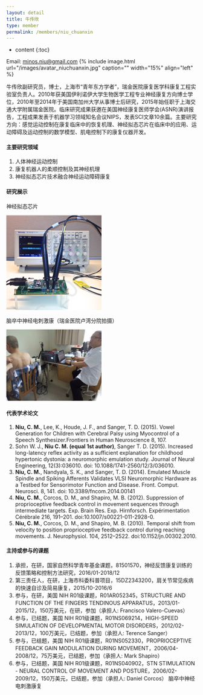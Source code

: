 ```yaml
---
layout: detail
title: 牛传欣
type: member
permalink: /members/niu_chuanxin
---
```

* content
{:toc}

Email: <a href="minos.niu@gmail.com">minos.niu@gmail.com</a>
{% include image.html url="/images/avatar_niuchuanxin.jpg" caption="" width="15%" align="left" %}



牛传欣副研究员，博士，上海市“青年东方学者”，瑞金医院康复医学科康复工程实验室负责人。2010年获美国伊利诺伊大学生物医学工程专业神经康复方向博士学位，2010年至2014年于美国南加州大学从事博士后研究，2015年始任职于上海交通大学附属瑞金医院。临床研究成果获邀在美国神经康复医师学会(ASNR)演讲报告，工程成果发表于机器学习领域知名会议NIPS，发表SCI文章10余篇。主要研究方向：感觉运动控制在康复临床中的恢复机理、神经拟态芯片在临床中的应用、运动障碍及运动控制的数学模型、肌电控制下的康复仪器开发。


#### 主要研究领域
1. 人体神经运动控制
1. 康复机器人的柔顺控制及其神经机理
1. 神经拟态芯片技术融合神经运动障碍康复

#### 研究展示
神经拟态芯片

<img src="/images/niu_hardware.png" width="50%" />

脑卒中神经电刺激康（瑞金医院卢湾分院拍摄）

<img src="/images/niu_nmes_stroke.jpeg" width="50%" />

#### 代表学术论文
1. **Niu, C. M.**, Lee, K., Houde, J. F., and Sanger, T. D. (2015). Vowel Generation for Children with Cerebral Palsy using Myocontrol of a Speech Synthesizer.Frontiers in Human Neuroscience 8, 107.
1. Sohn W. J., **Niu C. M. (equal 1st author)**, Sanger T. D. (2015). Increased long-latency reflex activity as a sufficient explanation for childhood hypertonic dystonia: a neuromorphic emulation study. Journal of Neural Engineering, 12(3):036010. doi: 10.1088/1741-2560/12/3/036010.
1. **Niu, C. M.**, Nandyala, S. K., and Sanger, T. D. (2014). Emulated Muscle Spindle and Spiking Afferents Validates VLSI Neuromorphic Hardware as a Testbed for Sensorimotor Function and Disease. Front. Comput. Neurosci. 8, 141. doi: 10.3389/fncom.2014.00141
2. **Niu, C. M.**, Corcos, D. M., and Shapiro, M. B. (2012). Suppression of proprioceptive feedback control in movement sequences through intermediate targets. Exp. Brain Res. Exp. Hirnforsch. Expérimentation Cérébrale 216, 191–201. doi:10.1007/s00221-011-2928-0.
3. **Niu, C. M.**, Corcos, D. M., and Shapiro, M. B. (2010). Temporal shift from velocity to position proprioceptive feedback control during reaching movements. J. Neurophysiol. 104, 2512–2522. doi:10.1152/jn.00302.2010.

#### 主持或参与的课题
1. 承担，在研，国家自然科学青年基金课题，81501570，神经反馈康复训练的反馈策略和控制方法研究，2016/01-2018/12
2. 第三责任人，在研，上海市科委科普项目，15DZ2343200，肩关节常见疾病的快速自诊及简易康复，2015/10-2016/6
3. 参与，在研，美国 NIH R01级课题，R01AR052345，STRUCTURE AND FUNCTION OF THE FINGERS TENDINOUS APPARATUS，2013/01-2015/12，150万美元，在研，参加（承担人: Francisco Valero-Cuevas）
4. 参与，已结题，美国 NIH R01级课题，R01NS069214，HIGH-SPEED SIMULATION OF DEVELOPMENTAL MOTOR DISORDERS，2012/02-2013/12，100万美元，已结题，参加（承担人: Terence Sanger）
5. 参与，已结题，美国 NIH R01级课题，R01NS052330，PROPRIOCEPTIVE FEEDBACK GAIN MODULATION DURING MOVEMENT，2006/04-2008/12，75万美元，已结题，参加（承担人: Mark Shapiro）
1. 参与，已结题，美国 NIH R01级课题，R01NS040902，STN STIMULATION - NEURAL CONTROL OF MOVEMENT AND POSTURE，2006/02-2009/12，150万美元，已结题，参加（承担人: Daniel Corcos）
脑卒中神经电刺激康复
